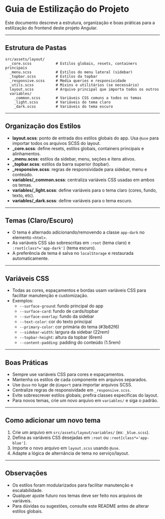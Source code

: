# Guia de Estilização do Projeto

Este documento descreve a estrutura, organização e boas práticas para a estilização do frontend deste projeto Angular.

---

## Estrutura de Pastas

```
src/assets/layout/
  _core.scss           # Estilos globais, resets, containers principais
  _menu.scss           # Estilos do menu lateral (sidebar)
  _topbar.scss         # Estilos da topbar
  _responsive.scss     # Media queries e responsividade
  _utils.scss          # Mixins e utilitários (se necessário)
  layout.scss          # Arquivo principal que importa todos os outros
  variables/
    _common.scss       # Variáveis CSS comuns a todos os temas
    _light.scss        # Variáveis do tema claro
    _dark.scss         # Variáveis do tema escuro
```

---

## Organização dos Estilos

- **layout.scss**: ponto de entrada dos estilos globais do app. Usa `@use` para importar todos os arquivos SCSS do layout.
- **_core.scss**: define resets, estilos globais, containers principais e alinhamentos.
- **_menu.scss**: estilos da sidebar, menu, seções e itens ativos.
- **_topbar.scss**: estilos da barra superior (topbar).
- **_responsive.scss**: regras de responsividade para sidebar, menu e conteúdo.
- **variables/_common.scss**: centraliza variáveis CSS usadas em ambos os temas.
- **variables/_light.scss**: define variáveis para o tema claro (cores, fundo, texto, etc).
- **variables/_dark.scss**: define variáveis para o tema escuro.

---

## Temas (Claro/Escuro)

- O tema é alternado adicionando/removendo a classe `app-dark` no elemento `<html>`.
- As variáveis CSS são sobrescritas em `:root` (tema claro) e `:root[class*='app-dark']` (tema escuro).
- A preferência de tema é salva no `localStorage` e restaurada automaticamente.

---

## Variáveis CSS

- Todas as cores, espaçamentos e bordas usam variáveis CSS para facilitar manutenção e customização.
- Exemplos:
  - `--surface-ground`: fundo principal do app
  - `--surface-card`: fundo de cards/topbar
  - `--surface-overlay`: fundo da sidebar
  - `--text-color`: cor do texto principal
  - `--primary-color`: cor primária do tema (#3b82f6)
  - `--sidebar-width`: largura da sidebar (22rem)
  - `--topbar-height`: altura da topbar (6rem)
  - `--content-padding`: padding do conteúdo (1.5rem)

---

## Boas Práticas

- Sempre use variáveis CSS para cores e espaçamentos.
- Mantenha os estilos de cada componente em arquivos separados.
- Use `@use` no lugar de `@import` para importar arquivos SCSS.
- Centralize regras de responsividade em `_responsive.scss`.
- Evite sobrescrever estilos globais; prefira classes específicas do layout.
- Para novos temas, crie um novo arquivo em `variables/` e siga o padrão.

---

## Como adicionar um novo tema

1. Crie um arquivo em `src/assets/layout/variables/` (ex: `_blue.scss`).
2. Defina as variáveis CSS desejadas em `:root` ou `:root[class*='app-blue']`.
3. Importe o novo arquivo em `layout.scss` usando `@use`.
4. Adapte a lógica de alternância de tema no serviço/layout.

---

## Observações

- Os estilos foram modularizados para facilitar manutenção e escalabilidade.
- Qualquer ajuste futuro nos temas deve ser feito nos arquivos de variáveis.
- Para dúvidas ou sugestões, consulte este README antes de alterar estilos globais. 